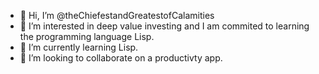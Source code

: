 - 👋 Hi, I’m @theChiefestandGreatestofCalamities
- 👀 I’m interested in deep value investing and I am commited to learning the programming language Lisp.
- 🌱 I’m currently learning Lisp.
- 💞️ I’m looking to collaborate on a productivty app.

<!---
theChiefestandGreatestofCalamities/theChiefestandGreatestofCalamities is a ✨ special ✨ repository because its `README.md` (this file) appears on your GitHub profile.
You can click the Preview link to take a look at your changes.
--->
